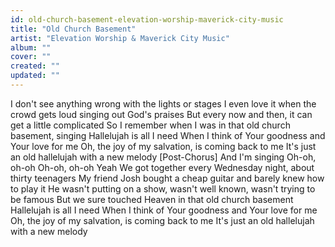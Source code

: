 ```yaml
---
id: old-church-basement-elevation-worship-maverick-city-music
title: "Old Church Basement"
artist: "Elevation Worship & Maverick City Music"
album: ""
cover: ""
created: ""
updated: ""
---
```


I don't see anything wrong with the lights or stages
I even love it when the crowd gets loud singing out God's praises
But every now and then, it can get a little complicated
So I remember when I was in that old church basement, singing
Hallelujah is all I need
When I think of Your goodness and Your love for me
Oh, the joy of my salvation, is coming back to me
It's just an old hallelujah with a new melody
[Post-Chorus]
And I'm singing
Oh-oh, oh-oh
Oh-oh, oh-oh
Yeah
We got together every Wednesday night, about thirty teenagers
My friend Josh bought a cheap guitar and barеly knew how to play it
He wasn't putting on a show, wasn't well known, wasn't trying to bе famous
But we sure touched Heaven in that old church basement
Hallelujah is all I need
When I think of Your goodness and Your love for me
Oh, the joy of my salvation, is coming back to me
It's just an old hallelujah with a new melody